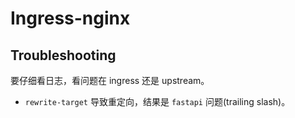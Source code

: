 # Ingress-nginx



## Troubleshooting

要仔细看日志，看问题在 ingress 还是 upstream。

- `rewrite-target` 导致重定向，结果是 `fastapi` 问题(trailing slash)。 


